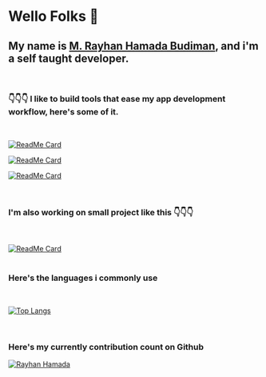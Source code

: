 # Wello Folks 👋

## My name is [M. Rayhan Hamada Budiman](https://rayhanhamada.github.io), and i'm a self taught developer.

<br />

### 👇👇👇 I like to build tools that ease my app development workflow, here's some of it. 
<br />

[![ReadMe Card](https://github-readme-stats.vercel.app/api/pin/?username=rayhanhamada&repo=dotenv-cmd-webpack&show_owner=true&theme=monokai)](https://github.com/rayhanhamada/dotenv-cmd-webpack)

[![ReadMe Card](https://github-readme-stats.vercel.app/api/pin/?username=rayhanhamada&repo=gelarin&show_owner=true&theme=monokai)](https://github.com/rayhanhamada/gelarin)

[![ReadMe Card](https://github-readme-stats.vercel.app/api/pin/?username=rayhanhamada&repo=red-sock&show_owner=true&theme=monokai)](https://github.com/rayhanhamada/red-sock)

<br>

### I'm also working on small project like this 👇👇👇
<br>

[![ReadMe Card](https://github-readme-stats.vercel.app/api/pin/?username=rayhanhamada&repo=moccha_editor&show_owner=true&theme=monokai)](https://github.com/rayhanhamada/moccha-editor)
<br>
<br>

### Here's the languages i commonly use
<br>

[![Top Langs](https://github-readme-stats.vercel.app/api/top-langs/?username=rayhanhamada&langs_count=8&hide=pascal&layout=compact&theme=monokai&show_icons=true)](https://github.com/anuraghazra/github-readme-stats)

<br>

### Here's my currently contribution count on Github
[![Rayhan Hamada](https://github-readme-stats.vercel.app/api?username=rayhanhamada&theme=monokai&show_owner=true&show_icons=true)](https://github.com/rayhanhamada/github-readme-stats)

<br>